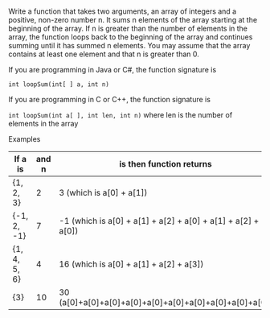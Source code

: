 #

Write a function that takes two arguments, an array of integers and a positive, non-zero number n. It sums n elements of the array starting at the beginning of the array. If n is greater than the number of elements in the array, the function loops back to the beginning of the array and continues summing until it has summed n elements. You may assume that the array contains at least one element and that n is greater than 0.

If you are programming in Java or C#, the function signature is

`int loopSum(int[ ] a, int n)`

If you are programming in C or C++, the function signature is

`int loopSum(int a[ ], int len, int n)` where len is the number of elements in the array

Examples

| If a is      | and n | is then function returns                                     |
| ------------ | ----- | ------------------------------------------------------------ |
| {1, 2, 3}    | 2     | 3 (which is a[0] + a[1])                                     |
| {-1, 2, -1}  | 7     | -1 (which is a[0] + a[1] + a[2] + a[0] + a[1] + a[2] + a[0]) |
| {1, 4, 5, 6} | 4     | 16 (which is a[0] + a[1] + a[2] + a[3])                      |
| {3}          | 10    | 30 (a[0]+a[0]+a[0]+a[0]+a[0]+a[0]+a[0]+a[0]+a[0]+a[0])       |
